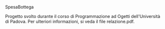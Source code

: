 SpesaBottega

Progetto svolto durante il corso di Programmazione ad Ogetti dell'Università di Padova.
Per ulteriori informazioni, si veda il file relazione.pdf.
